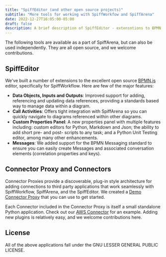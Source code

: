 ```yaml
---
title: "SpiffEditor (and other open source projects)"
subtitle: "More tools for working with SpiffWorkfow and SpiffArena"
date: 2022-12-27T16:05:00-05:00
draft: false
description: A brief description of SpiffEditor - extensntions to BPMN.js that customize this popular diagram editor so it can work well with SpiffWorkflow and SpiffArena.
---
```


The following tools are available as a part of SpiffArena, but can also be used independently.  They are all open source, and we welcome contributions.

## SpiffEditor
We've built a number of extensions to the excellent open source [BPMN.js](https://bpmn.io/toolkit/bpmn-js/) editor, specifically for SpiffWorkflow.  Here are few of the major features:

* **Data Objects, Inputs and Outputs**:  Improved support for adding, referencing and updating data references, providing a standards based way to manage data within a diagram.
* **Call Activities**: Offers tight integration with SpiffArena so you can quickly navigate to diagrams referenced within other diagrams. 
* **Custom Properties Panel**: A new properties panel with multiple features including: custom editors for Python, Markdown and Json; the ability to add short pre- and post- scripts to any task; and a Python Unit Testing editor, among many other enhancements.
* **Messages**: We added support for the BPMN Messaging standard to ensure you can easily create Messages and associated conversation elements (correlation properties and keys).

## Connector Proxy and Connectors
Connector Proxies provide a discoverable, plug-in style architecture for adding connections to third party applications that work seamlessly with SpiffWorkflow, SpiffArena, and the SpiffEditor.  We created a [Demo Connector Proxy](https://github.com/sartography/connector-proxy-demo) that you can use to get started.

Each Connector included in the Connector Proxy is itself a small standalone Python application. Check out our [AWS Connector](https://github.com/sartography/connector-aws) for an example.  Adding new plugins is relatively easy, and we welcome contributions here.

## License
All of the above applications fall under the 
GNU LESSER GENERAL PUBLIC LICENSE.


